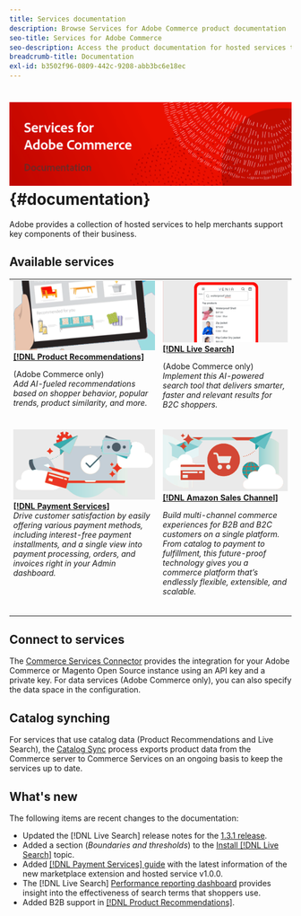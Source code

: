 ```yaml
---
title: Services documentation
description: Browse Services for Adobe Commerce product documentation
seo-title: Services for Adobe Commerce
seo-description: Access the product documentation for hosted services that help Adobe Commerce and Magento Open Source merchants support key components of their business.
breadcrumb-title: Documentation
exl-id: b3502f96-0809-442c-9208-abb3bc6e18ec
---
```

# <!-- use banner as heading -->![Services documentation](./assets/banner-services-home.png) {#documentation}

Adobe provides a collection of hosted services to help merchants support key components of their business. 

## Available services

<table>
<tr>
   <td valign="top">
       <img alt="[!UICONTROL Product Recommendations]" src="assets/product-recs.png" />
    <div><a href="https://experienceleague.adobe.com/docs/commerce-merchant-services/product-recommendations/overview.html">
    <strong>[!DNL Product Recommendations]</strong></a>
    </div>
    <p>(Adobe Commerce only)<br><em>Add AI-fueled recommendations based on shopper behavior, popular trends, product similarity, and more.</em></p>
    <br>
  </td>
  <td valign="top">
      <img alt="[!DNL Live Search]" src="assets/live-search.png" />
    <div>
    <a href="https://experienceleague.adobe.com/docs/commerce-merchant-services/live-search/overview.html"><strong>[!DNL Live Search]</strong></a>
    </div>
    <p>(Adobe Commerce only)<br><em>Implement this AI-powered search tool that delivers smarter, faster and relevant results for B2C shoppers.</em></p>
    <br>
  </td>
</tr>
<tr>
  <td valign="top">
    <img alt="[!DNL Payment Services]" src="assets/payment-services.png"/>
    <div>
    <a href="https://experienceleague.adobe.com/docs/commerce-merchant-services/payment-services/guide-overview.html"><strong>[!DNL Payment Services]</strong></a>
    </div>
    <em>Drive customer satisfaction by easily offering various payment methods, including interest-free payment installments, and a single view into payment processing, orders, and invoices right in your Admin dashboard.</em>
    <br>
  </td>
    <td valign="top">
       <img alt="Amazon sales channel" src="assets/amazon-channel.png" />
    <div><a href="https://experienceleague.adobe.com/docs/commerce-channels/amazon/guide-overview.html">
    <strong>[!DNL Amazon Sales Channel]</strong></a>
    </div>
    <p><em>Build multi-channel commerce experiences for B2B and B2C customers on a single platform. From catalog to payment to fulfillment, this future-proof technology gives you a commerce platform that’s endlessly flexible, extensible, and scalable.</em></p>
    <br>
  </td>
</tr>
</table>

## Connect to services

The [Commerce Services Connector](https://docs.magento.com/user-guide/system/saas.html) provides the integration for your Adobe Commerce or Magento Open Source instance using an API key and a private key. For data services (Adobe Commerce only), you can also specify the data space in the configuration.

## Catalog synching

For services that use catalog data (Product Recommendations and Live Search), the [Catalog Sync](https://docs.magento.com/user-guide/system/catalog-sync.html) process exports product data from the Commerce server to Commerce Services on an ongoing basis to keep the services up to date.

## What's new

The following items are recent changes to the documentation:

* Updated the [!DNL Live Search] release notes for the [1.3.1 release](/help/live-search/release-notes.md).
* Added a section (_Boundaries and thresholds_) to the [Install [!DNL Live Search]](/help/live-search/install.md) topic.
* Added [[!DNL Payment Services] guide](/help/payment-services/guide-overview.md) with the latest information of the new marketplace extension and hosted service v1.0.0.
* The [!DNL Live Search] [Performance reporting dashboard](/help/live-search/performance.md) provides insight into the effectiveness of search terms that shoppers use.
* Added B2B support in [[!DNL Product Recommendations]](https://docs.magento.com/user-guide/recommendations/overview.html).
